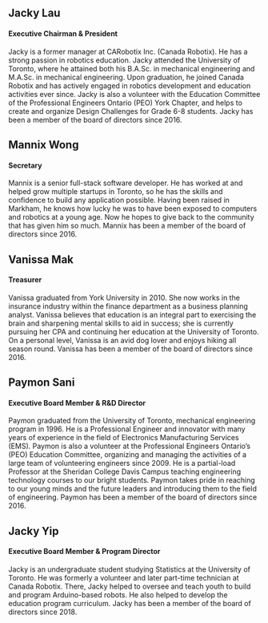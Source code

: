 ## Jacky Lau
#### Executive Chairman & President
Jacky is a former manager at CARobotix Inc. (Canada Robotix). He has a strong passion in robotics education. Jacky attended the University of Toronto, where he attained both his B.A.Sc. in mechanical engineering and M.A.Sc. in mechanical engineering. Upon graduation, he joined Canada Robotix and has actively engaged in robotics development and education activities ever since. Jacky is also a volunteer with the Education Committee of the Professional Engineers Ontario (PEO) York Chapter, and helps to create and organize Design Challenges for Grade 6-8 students. Jacky has been a member of the board of directors since 2016.

## Mannix Wong
#### Secretary
Mannix is a senior full-stack software developer. He has worked at and helped grow multiple startups in Toronto, so he has the skills and confidence to build any application possible. Having been raised in Markham, he knows how lucky he was to have been exposed to computers and robotics at a young age. Now he hopes to give back to the community that has given him so much. Mannix has been a member of the board of directors since 2016.

## Vanissa Mak
#### Treasurer
Vanissa graduated from York University in 2010. She now works in the insurance industry within the finance department as a business planning analyst. Vanissa believes that education is an integral part to exercising the brain and sharpening mental skills to aid in success; she is currently pursuing her CPA and continuing her education at the University of Toronto. On a personal level, Vanissa is an avid dog lover and enjoys hiking all season round. Vanissa has been a member of the board of directors since 2016.

## Paymon Sani
#### Executive Board Member & R&D Director
Paymon graduated from the University of Toronto, mechanical engineering program in 1996. He is a Professional Engineer and innovator with many years of experience in the field of Electronics Manufacturing Services (EMS). Paymon is also a volunteer at the Professional Engineers Ontario’s (PEO) Education Committee, organizing and managing the activities of a large team of volunteering engineers since 2009. He is a partial-load Professor at the Sheridan College Davis Campus teaching engineering technology courses to our bright students. Paymon takes pride in reaching to our young minds and the future leaders and introducing them to the field of engineering. Paymon has been a member of the board of directors since 2016.

## Jacky Yip
#### Executive Board Member & Program Director
Jacky is an undergraduate student studying Statistics at the University of Toronto. He was formerly a volunteer and later part-time technician at Canada Robotix. There, Jacky helped to oversee and teach youth to build and program Arduino-based robots. He also helped to develop the education program curriculum. Jacky has been a member of the board of directors since 2018.